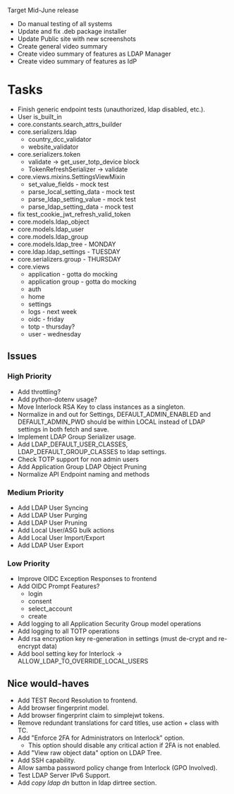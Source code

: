 Target Mid-June release
* Do manual testing of all systems
* Update and fix .deb package installer
* Update Public site with new screenshots
* Create general video summary
* Create video summary of features as LDAP Manager
* Create video summary of features as IdP

# Tasks
* Finish generic endpoint tests (unauthorized, ldap disabled, etc.).
* User is_built_in
* core.constants.search_attrs_builder
* core.serializers.ldap
	* country_dcc_validator
	* website_validator
* core.serializers.token
	* validate -> get_user_totp_device block
	* TokenRefreshSerializer -> validate
* core.views.mixins.SettingsViewMixin
	* set_value_fields - mock test
	* parse_local_setting_data - mock test
	* parse_ldap_setting_value - mock test
	* parse_ldap_setting_data - mock test
* fix test_cookie_jwt_refresh_valid_token
* core.models.ldap_object <d>
* core.models.ldap_user <d>
* core.models.ldap_group <d>
* core.models.ldap_tree - MONDAY <d>
* core.ldap.ldap_settings - TUESDAY <d>
* core.serializers.group - THURSDAY <d>
* core.views
	* application <t> - gotta do mocking
	* application group <t> - gotta do mocking
	* auth <d>
	* home <d>
	* settings <d>
	* logs - next week <d>
	* oidc - friday <d>
	* totp - thursday? <d>
	* user - wednesday <d>

## Issues
### High Priority
* Add throttling?
* Add python-dotenv usage?
* Move Interlock RSA Key to class instances as a singleton. <d>
* Normalize in and out for Settings, DEFAULT_ADMIN_ENABLED and DEFAULT_ADMIN_PWD
	should be within LOCAL instead of LDAP settings in both fetch and save.
* Implement LDAP Group Serializer usage.
* Add LDAP_DEFAULT_USER_CLASSES, LDAP_DEFAULT_GROUP_CLASSES to ldap settings.
* Check TOTP support for non admin users
* Add Application Group LDAP Object Pruning
* Normalize API Endpoint naming and methods

### Medium Priority
* Add LDAP User Syncing <d>
* Add LDAP User Purging <d>
* Add LDAP User Pruning <d>
* Add Local User/ASG bulk actions
* Add Local User Import/Export
* Add LDAP User Export

### Low Priority
* Improve OIDC Exception Responses to frontend
* Add OIDC Prompt Features?
	* login <d>
	* consent <d>
	* select_account <n>
	* create <n>
* Add logging to all Application Security Group model operations
* Add logging to all TOTP operations
* Add rsa encryption key re-generation in settings (must de-crypt and re-encrypt data)
* Add bool setting key for Interlock -> ALLOW_LDAP_TO_OVERRIDE_LOCAL_USERS

## Nice would-haves
* Add TEST Record Resolution to frontend.
* Add browser fingerprint model.
* Add browser fingerprint claim to simplejwt tokens.
* Remove redundant translations for card titles, use action + class with TC.
* Add "Enforce 2FA for Administrators on Interlock" option.
	* This option should disable any critical action if 2FA is not enabled.
* Add "View raw object data" option on LDAP Tree.
* Add SSH capability.
* Allow samba password policy change from Interlock (GPO Involved).
* Test LDAP Server IPv6 Support.
* Add *copy ldap dn* button in ldap dirtree section.
